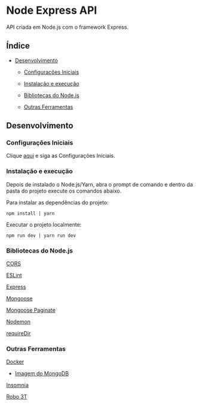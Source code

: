 # Node Express API

API criada em Node.js com o framework Express.

## Índice

- [Desenvolvimento](#desenvolvimento)

  - [Configurações Iniciais](#configurações-iniciais)

  - [Instalação e execução](#instalação-e-execução)

  - [Bibliotecas do Node.js](#bibliotecas-do-nodejs)

  - [Outras Ferramentas](#outras-ferramentas)

## Desenvolvimento

### Configurações Iniciais

Clique [aqui](https://github.com/osvaldokalvaitir/projects-settings) e siga as Configurações Iniciais.

### Instalação e execução

Depois de instalado o Node.js/Yarn, abra o prompt de comando e dentro da pasta do projeto execute os comandos abaixo.

Para instalar as dependências do projeto:

```
npm install | yarn
```

Executar o projeto localmente:

```
npm run dev | yarn run dev
```

### Bibliotecas do Node.js

[CORS](https://github.com/osvaldokalvaitir/projects-settings/blob/master/nodejs/libs/cors.md)

[ESLint](https://github.com/osvaldokalvaitir/projects-settings/blob/master/nodejs/libs/eslint.md)

[Express](https://github.com/osvaldokalvaitir/projects-settings/blob/master/nodejs/libs/express.md)

[Mongoose](https://github.com/osvaldokalvaitir/projects-settings/blob/master/nodejs/libs/mongoose.md)

[Mongoose Paginate](https://github.com/osvaldokalvaitir/projects-settings/blob/master/nodejs/libs/mongoose-paginate.md)

[Nodemon](https://github.com/osvaldokalvaitir/projects-settings/blob/master/nodejs/libs/nodemon.md)

[requireDir](https://github.com/osvaldokalvaitir/projects-settings/blob/master/nodejs/libs/requiredir.md)

### Outras Ferramentas

[Docker](https://github.com/osvaldokalvaitir/projects-settings/blob/master/docker/docker.md)

- [Imagem do MongoDB](https://github.com/osvaldokalvaitir/projects-settings/blob/master/docker/images/mongodb.md)

[Insomnia](https://github.com/osvaldokalvaitir/projects-settings/blob/master/api/insomnia.md)

[Robo 3T](https://github.com/osvaldokalvaitir/projects-settings/blob/master/database/mongodb/robo-3t.md)
